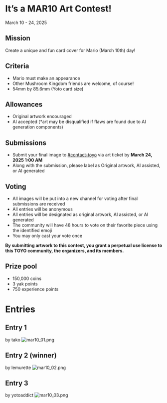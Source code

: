 # It’s a MAR10 Art Contest!

March 10 - 24, 2025

## Mission
Create a unique and fun card cover for Mario (March 10th) day!

## Criteria
* Mario must make an appearance
* Other Mushroom Kingdom friends are welcome, of course!
* 54mm by 85.6mm (Yoto card size)

## Allowances
* Original artwork encouraged
* AI accepted (*art may be disqualified if flaws are found due to AI generation components)

## Submissions
* Submit your final image to ⁠[#⁠contact-toyo](https://discordapp.com/channels/1295352148846055444/1297387976266874991) via art ticket by  **March 24, 2025 1:00 AM**
* Along with the submission, please label as Original artwork, AI assisted, or AI generated

## Voting
* All images will be put into a new channel for voting after final submissions are received
* All entries will be anonymous
* All entries will be designated as original artwork, AI assisted, or AI generated
* The community will have 48 hours to vote on their favorite piece using the identified emoji
* You may only cast your vote once

**By submitting artwork to this contest, you grant a perpetual use license to this TOYO community, the organizers, and its members.**

## Prize pool
* 150,000 coins
* 3 yak points
* 750 experience points


# Entries

## Entry 1
by tako
![mar10_01.png](/img/contests/mar10_01.png)

## Entry 2 (winner)
by lemurette
![mar10_02.png](/img/contests/mar10_02.png)

## Entry 3
by yotoaddict
![mar10_03.png](/img/contests/mar10_03.png)